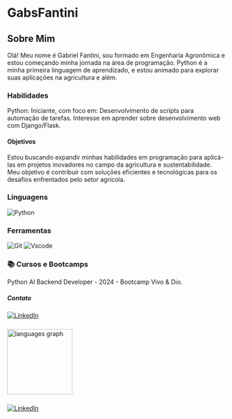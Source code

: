 # GabsFantini

## Sobre Mim
Olá! Meu nome é Gabriel Fantini, sou formado em Engenharia Agronômica e estou começando minha jornada na área de programação. Python é a minha primeira linguagem de aprendizado, e estou animado para explorar suas aplicações na agricultura e além.
### Habilidades

Python: Iniciante, com foco em:
Desenvolvimento de scripts para automação de tarefas.
Interesse em aprender sobre desenvolvimento web com Django/Flask.
#### Objetivos

Estou buscando expandir minhas habilidades em programação para aplicá-las em projetos inovadores no campo da agricultura e sustentabilidade. Meu objetivo é contribuir com soluções eficientes e tecnológicas para os desafios enfrentados pelo setor agrícola.
### Linguagens 

![Python](https://img.shields.io/badge/python-3670A0?style=for-the-badge&logo=python&logoColor=ffdd54)
### Ferramentas

![Git](https://img.shields.io/badge/GIT-E44C30?style=for-the-badge&logo=git&logoColor=white)
![Vscode](https://img.shields.io/badge/Vscode-007ACC?style=for-the-badge&logo=visual-studio-code&logoColor=white)
### 📚 Cursos e Bootcamps

Python AI Backend Developer - 2024 - Bootcamp Vivo & Dio.

##### Contato

[![LinkedIn](https://img.shields.io/badge/LinkedIn-0077B5?style=for-the-badge&logo=linkedin&logoColor=white)](https://www.linkedin.com/in/gabriel-fantini-61b814252/)


###

<div align="left">
  <img src="https://github-readme-stats.vercel.app/api/top-langs?username=gabsfantiniaF&locale=en&hide_title=false&layout=compact&card_width=320&langs_count=5&theme=dark&hide_border=true&order=2" height="150" alt="languages graph"  />
</div>

###
[![LinkedIn](https://img.shields.io/badge/LinkedIn-0077B5?style=for-the-badge&logo=linkedin&logoColor=white)](https://www.linkedin.com/in/gabriel-fantini-61b814252/)
